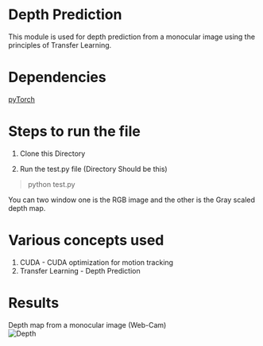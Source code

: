 # Depth Prediction
This module is used for depth prediction from a monocular image using the principles of Transfer Learning.

# Dependencies
[pyTorch](https://pytorch.org/)

# Steps to run the file 
1) Clone this Directory

2) Run the test.py file (Directory Should be this)
  > python test.py
  
You can two window one is the RGB image and the other is the Gray scaled depth map.

# Various concepts used
1) CUDA    - CUDA optimization for motion tracking
2) Transfer Learning - Depth Prediction 

# Results 
Depth map from a monocular image (Web-Cam)  
![Depth](exmapples/exp1.png "depthmap")
